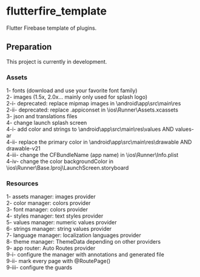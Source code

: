 # flutterfire_template

Flutter Firebase template of plugins.

## Preparation

This project is currently in development.

### Assets

1- fonts (download and use your favorite font family) \
2- images (1.5x, 2.0x... mainly only used for splash logo) \
2-i- deprecated: replace mipmap images in \android\app\src\main\res \
2-ii- deprecated: replace .appiconset in \ios\Runner\Assets.xcassets \
3- json and translations files \
4- change launch splash screen \
4-i- add color and strings to \android\app\src\main\res\values AND values-ar \
4-ii- replace the primary color in \android\app\src\main\res\drawable AND drawable-v21 \
4-iii- change the CFBundleName (app name) in \ios\Runner\Info.plist \
4-iv-  change the color backgroundColor in \ios\Runner\Base.lproj\LaunchScreen.storyboard

### Resources

1- assets manager: images provider \
2- color manager: colors provider \
3- font manager: colors provider \
4- styles manager: text styles provider \
5- values manager: numeric values provider \
6- strings manager: string values provider \
7- language manager: localization languages provider \
8- theme manager: ThemeData depending on other providers \
9- app router: Auto Routes provider \
9-i- configure the manager with annotations and generated file \
9-ii- mark every page with @RoutePage() \
9-iii- configure the guards
